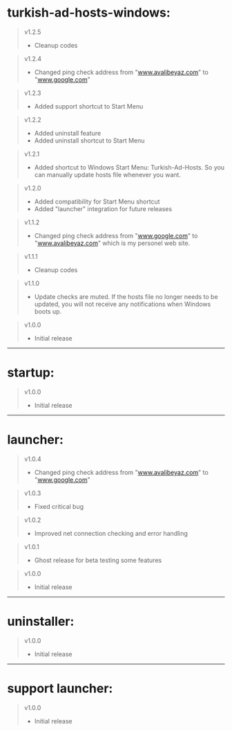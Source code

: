 # turkish-ad-hosts-windows:  
>v1.2.5  
>- Cleanup codes  
  
>v1.2.4  
>- Changed ping check address from "www.avalibeyaz.com" to "www.google.com"  
  
>v1.2.3  
>- Added support shortcut to Start Menu  
  
> v1.2.2  
>- Added uninstall feature
>- Added uninstall shortcut to Start Menu  
  
>v1.2.1  
>- Added shortcut to Windows Start Menu: Turkish-Ad-Hosts. So you can manually update hosts file whenever you want.  
  
>v1.2.0  
>- Added compatibility for Start Menu shortcut  
>- Added "launcher" integration for future releases  
   
>v1.1.2  
>- Changed ping check address from "www.google.com" to "www.avalibeyaz.com" which is my personel web site.  
  
>v1.1.1  
>- Cleanup codes  
  
>v1.1.0
>- Update checks are muted. If the hosts file no longer needs to be updated, you will not receive any notifications when Windows boots up.  
  
>v1.0.0  
>- Initial release
  
------------------------------  
# startup:  
>v1.0.0  
>- Initial release  
   
------------------------------  
# launcher:  
>v1.0.4  
>- Changed ping check address from "www.avalibeyaz.com" to "www.google.com"  
  
>v1.0.3  
>- Fixed critical bug    
  
>v1.0.2  
>- Improved net connection checking and error handling  
  
>v1.0.1  
>- Ghost release for beta testing some features  
  
>v1.0.0  
>- Initial release  
  
------------------------------  
# uninstaller:  
>v1.0.0  
>- Initial release  
   
------------------------------ 
# support launcher:
>v1.0.0
>- Initial release
